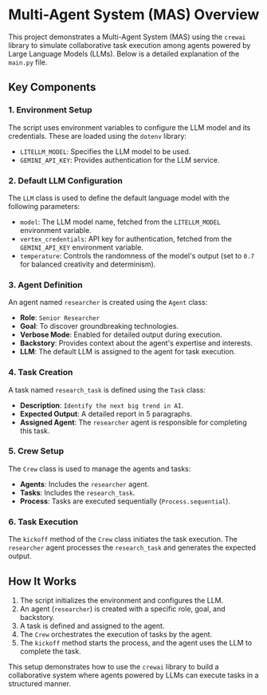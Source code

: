 # Multi-Agent System (MAS) Overview

This project demonstrates a Multi-Agent System (MAS) using the `crewai` library to simulate collaborative task execution among agents powered by Large Language Models (LLMs). Below is a detailed explanation of the `main.py` file.

## Key Components

### 1. **Environment Setup**

The script uses environment variables to configure the LLM model and its credentials. These are loaded using the `dotenv` library:

- `LITELLM_MODEL`: Specifies the LLM model to be used.
- `GEMINI_API_KEY`: Provides authentication for the LLM service.

### 2. **Default LLM Configuration**

The `LLM` class is used to define the default language model with the following parameters:

- `model`: The LLM model name, fetched from the `LITELLM_MODEL` environment variable.
- `vertex_credentials`: API key for authentication, fetched from the `GEMINI_API_KEY` environment variable.
- `temperature`: Controls the randomness of the model's output (set to `0.7` for balanced creativity and determinism).

### 3. **Agent Definition**

An agent named `researcher` is created using the `Agent` class:

- **Role**: `Senior Researcher`
- **Goal**: To discover groundbreaking technologies.
- **Verbose Mode**: Enabled for detailed output during execution.
- **Backstory**: Provides context about the agent's expertise and interests.
- **LLM**: The default LLM is assigned to the agent for task execution.

### 4. **Task Creation**

A task named `research_task` is defined using the `Task` class:

- **Description**: `Identify the next big trend in AI`.
- **Expected Output**: A detailed report in 5 paragraphs.
- **Assigned Agent**: The `researcher` agent is responsible for completing this task.

### 5. **Crew Setup**

The `Crew` class is used to manage the agents and tasks:

- **Agents**: Includes the `researcher` agent.
- **Tasks**: Includes the `research_task`.
- **Process**: Tasks are executed sequentially (`Process.sequential`).

### 6. **Task Execution**

The `kickoff` method of the `Crew` class initiates the task execution. The `researcher` agent processes the `research_task` and generates the expected output.

## How It Works

1. The script initializes the environment and configures the LLM.
2. An agent (`researcher`) is created with a specific role, goal, and backstory.
3. A task is defined and assigned to the agent.
4. The `Crew` orchestrates the execution of tasks by the agent.
5. The `kickoff` method starts the process, and the agent uses the LLM to complete the task.

This setup demonstrates how to use the `crewai` library to build a collaborative system where agents powered by LLMs can execute tasks in a structured manner.
